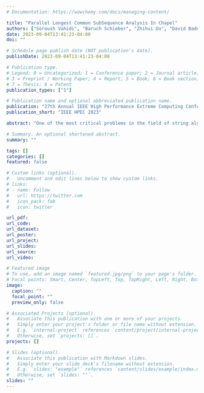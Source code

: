 ```yaml
---
# Documentation: https://wowchemy.com/docs/managing-content/

title: "Parallel Longest Common SubSequence Analysis In Chapel"
authors: ["Soroush Vahidi", "Baruch Schieber", "Zhihui Du", "David Bader"]
date: 2023-09-04T13:41:23-04:00
doi: ""

# Schedule page publish date (NOT publication's date).
publishDate: 2023-09-04T13:41:23-04:00

# Publication type.
# Legend: 0 = Uncategorized; 1 = Conference paper; 2 = Journal article;
# 3 = Preprint / Working Paper; 4 = Report; 5 = Book; 6 = Book section;
# 7 = Thesis; 8 = Patent
publication_types: ["1"]

# Publication name and optional abbreviated publication name.
publication: "27th Annual IEEE High Performance Extreme Computing Conference"
publication_short: "IEEE HPEC 2023"

abstract: "One of the most critical problems in the field of string algorithms is the longest common subsequence problem (LCS). The problem is NP-hard for an arbitrary number of strings but can be solved in polynomial time for a fixed number of strings. In this paper, we select a typical parallel LCS algorithm and integrate it into our large-scale string analysis algorithm library to support different types of large string analysis. Specifically, we take advantage of the high-level parallel language, Chapel, to integrate Lu and Liu's parallel LCS algorithm into Arkouda, an open-source framework. Through Arkouda, data scientists can easily handle large string analytics on the back-end high-performance computing resources from the front-end Python interface. The Chapel-enabled parallel LCS algorithm can identify the longest common subsequences of two strings, and experimental results are given to show how the number of parallel resources and the length of input strings can affect the algorithm's performance."

# Summary. An optional shortened abstract.
summary: ""

tags: []
categories: []
featured: false

# Custom links (optional).
#   Uncomment and edit lines below to show custom links.
# links:
# - name: Follow
#   url: https://twitter.com
#   icon_pack: fab
#   icon: twitter

url_pdf:
url_code:
url_dataset:
url_poster:
url_project:
url_slides:
url_source:
url_video:

# Featured image
# To use, add an image named `featured.jpg/png` to your page's folder. 
# Focal points: Smart, Center, TopLeft, Top, TopRight, Left, Right, BottomLeft, Bottom, BottomRight.
image:
  caption: ""
  focal_point: ""
  preview_only: false

# Associated Projects (optional).
#   Associate this publication with one or more of your projects.
#   Simply enter your project's folder or file name without extension.
#   E.g. `internal-project` references `content/project/internal-project/index.md`.
#   Otherwise, set `projects: []`.
projects: []

# Slides (optional).
#   Associate this publication with Markdown slides.
#   Simply enter your slide deck's filename without extension.
#   E.g. `slides: "example"` references `content/slides/example/index.md`.
#   Otherwise, set `slides: ""`.
slides: ""
---
```

